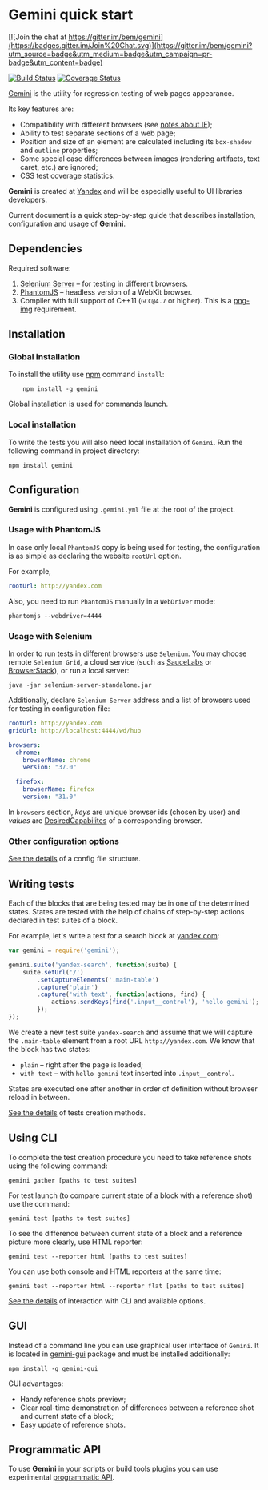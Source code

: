 Gemini quick start
=======

[![Join the chat at https://gitter.im/bem/gemini](https://badges.gitter.im/Join%20Chat.svg)](https://gitter.im/bem/gemini?utm_source=badge&utm_medium=badge&utm_campaign=pr-badge&utm_content=badge)

[![Build Status](https://travis-ci.org/bem/gemini.svg?branch=master)](https://travis-ci.org/bem/gemini)
[![Coverage Status](https://img.shields.io/coveralls/bem/gemini.svg)](https://coveralls.io/r/bem/gemini)

[Gemini](https://github.com/bem/gemini) is the utility for regression testing of web pages appearance.

Its key features are:

* Compatibility with different browsers (see [notes about IE](doc/ie-support.md));
* Ability to test separate sections of a web page;
* Position and size of an element are calculated including its `box-shadow` and `outline` properties;
* Some special case differences between images (rendering artifacts, text caret, etc.) are ignored;
* CSS test coverage statistics.

**Gemini** is created at [Yandex](http://www.yandex.com/) and will be especially
useful to UI libraries developers.

Current document is a quick step-by-step guide that describes installation, configuration and usage of **Gemini**.

## Dependencies

Required software:

1. [Selenium Server](http://docs.seleniumhq.org/download/) – for testing in different browsers.
2. [PhantomJS](http://phantomjs.org/) – headless version of a WebKit browser.
3. Compiler with full support of C++11 (`GCC@4.7` or higher). This is a [png-img](https://github.com/bem/png-img) requirement.

## Installation
### Global installation

To install the utility use [npm](https://www.npmjs.org/) command `install`:

```
    npm install -g gemini
```
Global installation is used for commands launch.

### Local installation

To write the tests you will also need local installation of `Gemini`. Run the following command in project directory:

```
npm install gemini
```


## Configuration

**Gemini** is configured using `.gemini.yml` file at the root of the project.

### Usage with PhantomJS
In case only local `PhantomJS` copy is being used for testing, the configuration is as simple as declaring the website `rootUrl` option.

For example,

```yaml
rootUrl: http://yandex.com
```

Also, you need to run `PhantomJS` manually in a `WebDriver` mode:

```
phantomjs --webdriver=4444
```

### Usage with Selenium

In order to run tests in different browsers use `Selenium`. You may choose remote `Selenium Grid`, a cloud service (such as [SauceLabs](http://saucelabs.com/) or [BrowserStack](http://www.browserstack.com/)), or run a local server:

```
java -jar selenium-server-standalone.jar
```
Additionally, declare `Selenium Server` address and a list of browsers used for testing in configuration file:

```yaml
rootUrl: http://yandex.com
gridUrl: http://localhost:4444/wd/hub

browsers:
  chrome:
    browserName: chrome
    version: "37.0"

  firefox:
    browserName: firefox
    version: "31.0"

```

In `browsers` section, *keys* are unique browser ids (chosen by user) and *values* are [DesiredCapabilites](https://code.google.com/p/selenium/wiki/DesiredCapabilities) of a corresponding browser.

### Other configuration options
[See the details](doc/config.md) of a config file structure.

## Writing tests

Each of the blocks that are being tested may be in one of the determined states. States are tested with the help of chains of step-by-step actions declared in test suites of a block.

For example, let's write a test for a search block at [yandex.com](http://www.yandex.com):

```javascript
var gemini = require('gemini');

gemini.suite('yandex-search', function(suite) {
    suite.setUrl('/')
        .setCaptureElements('.main-table')
        .capture('plain')
        .capture('with text', function(actions, find) {
            actions.sendKeys(find('.input__control'), 'hello gemini');
        });
});
```

We create a new test suite `yandex-search` and assume that we will capture the `.main-table` element from a root URL `http://yandex.com`. We know that the block has two states:

* `plain` – right after the page is loaded;
* `with text` – with `hello gemini` text inserted into `.input__control`.

States are executed one after another in order of definition without browser reload in between.

[See the details](doc/tests.md) of tests creation methods.

## Using CLI

To complete the test creation procedure you need to take reference shots using the following command:

```
gemini gather [paths to test suites]
```
For test launch (to compare current state of a block with a reference shot) use the command:

```
gemini test [paths to test suites]
```

To see the difference between current state of a block and a reference picture more clearly, use HTML reporter:

```
gemini test --reporter html [paths to test suites]
```

You can use both console and HTML reporters at the same time:

```
gemini test --reporter html --reporter flat [paths to test suites]
```

[See the details](doc/commands.md) of interaction with CLI and available options.

## GUI

Instead of a command line you can use graphical user interface of `Gemini`. It is located in
[gemini-gui](https://github.com/bem/gemini-gui) package and must be installed additionally:

```
npm install -g gemini-gui
```

GUI advantages:
* Handy reference shots preview;
* Clear real-time demonstration of differences between a reference shot and current state of a block;
* Easy update of reference shots.

## Programmatic API

To use **Gemini** in your scripts or build tools plugins you can use experimental
[programmatic API](doc/programmatic-api.md).
